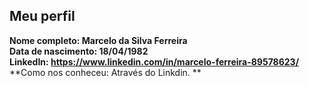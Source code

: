 Meu perfil
-------

**Nome completo: Marcelo da Silva Ferreira**   
**Data de nascimento: 18/04/1982**   
**LinkedIn: https://www.linkedin.com/in/marcelo-ferreira-89578623/**    
**Como nos conheceu: Através do Linkdin. **   
